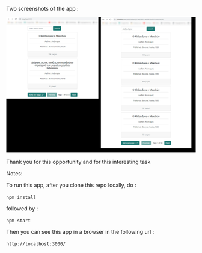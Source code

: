Two screenshots of the app :

![alt text](screenshots.jpg)

Thank you for this opportunity and for this interesting task

Notes:

To run this app, after you clone this repo locally, do :

`npm install`

followed by :

`npm start`

Then you can see this app in a browser in the following url :

`http://localhost:3000/`



